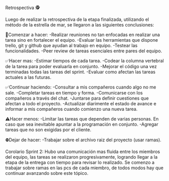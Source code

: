 Retrospectiva 🕵️

Luego de realizar la retrospectiva de la etapa finalizada, utilizando el método de la estrella de mar, se llegaron a las siguientes conclusiones:

🔘Comenzar a hacer:
    -Realizar reuniones no tan enfocadas en realizar una tarea sino en fortalecer el equipo.
    -Evaluar las herramientas que dispone trello, git y github que ayudan al trabajo en equipo.
    -Testear las funcionalidades.
    -Peer review de tareas esenciales entre pares del equipo.

✅Hacer mas:
    -Estimar tiempos de cada tarea.
    -Codear la columna vertebral de la tarea para poder evaluarla en conjunto.
    -Mejorar el código una vez terminadas todas las tareas del sprint.
    -Evaluar como afectan las tareas actuales a las futuras.
    
✅Continuar haciendo:
    -Consultar a mis compañeros cuando algo no me sale.
    -Completar tareas en tiempo y forma.
    -Comunicarse con los compañeros a través del chat.
    -Juntarse para definir cuestiones que afectan a todo el proyecto.
    -Actualizar diarimente el estado de avance e informar a mis compañeros cuando comienzo una nueva tarea.

⚠️Hacer menos:
    -Limitar las tareas que dependen de varias personas. En caso que sea inevitable apuntar a la programación en conjunto.
    -Agregar tareas que no son exigidas por el cliente.

⛔Dejar de hacer:
    -Trabajar sobre el archivo raiz del proyecto (usar ramas).


Corolario Sprint 2:
    Hubo una comunicación mas fluida entre los miembros del equipo, las tareas se realizaron progresivamente, logrando llegar a la etapa de la entrega con  tiempo para revisar lo realizado. Se comenzo a trabajar sobre ramas en las pcs de cada miembro, de todos modos hay que continuar avanzando sobre este tópico.

